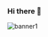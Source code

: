 ### Hi there 👋
![banner1](https://github.com/jlresendiz/jlresendiz/assets/96750452/77290f93-a61d-4c10-8710-cc82b790b2a6)
